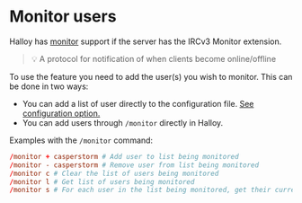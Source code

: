 # Monitor users

Halloy has [monitor](https://ircv3.net/specs/extensions/monitor) support if the server has the IRCv3 Monitor extension.

> 💡 A protocol for notification of when clients become online/offline

To use the feature you need to add the user(s) you wish to monitor. This can be done in two ways:

* You can add a list of user directly to the configuration file. [See configuration option.](../configuration/servers/index.md#monitor)
* You can add users through `/monitor` directly in Halloy.

Examples with the `/monitor` command:

```toml
/monitor + casperstorm # Add user to list being monitored
/monitor - casperstorm # Remove user from list being monitored
/monitor c # Clear the list of users being monitored
/monitor l # Get list of users being monitored
/monitor s # For each user in the list being monitored, get their current status
```
